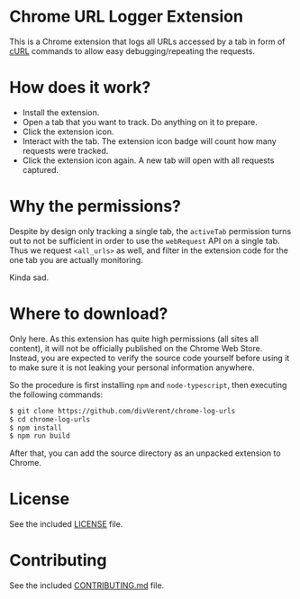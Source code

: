 # Chrome URL Logger Extension

This is a Chrome extension that logs all URLs accessed by a tab in form
of [cURL](https://curl.se/) commands to allow easy debugging/repeating
the requests.

# How does it work?

* Install the extension.
* Open a tab that you want to track. Do anything on it to prepare.
* Click the extension icon.
* Interact with the tab. The extension icon badge will count how many
  requests were tracked.
* Click the extension icon again. A new tab will open with all requests
  captured.

# Why the permissions?

Despite by design only tracking a single tab, the `activeTab` permission
turns out to not be sufficient in order to use the `webRequest` API on
a single tab. Thus we request `<all_urls>` as well, and filter in the
extension code for the one tab you are actually monitoring.

Kinda sad.

# Where to download?

Only here. As this extension has quite high permissions (all sites
all content), it will not be officially published on the Chrome Web
Store. Instead, you are expected to verify the source code yourself
before using it to make sure it is not leaking your personal information
anywhere.

So the procedure is first installing `npm` and `node-typescript`, then
executing the following commands:

```sh
$ git clone https://github.com/divVerent/chrome-log-urls
$ cd chrome-log-urls
$ npm install
$ npm run build
```

After that, you can add the source directory as an unpacked extension
to Chrome.

# License

See the included [LICENSE](LICENSE) file.

# Contributing

See the included [CONTRIBUTING.md](CONTRIBURING.md) file.
